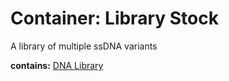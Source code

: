 # Container: Library Stock

A library of multiple ssDNA variants

  **contains:** <a href='#' onclick='easy_select("Sample Types", "DNA Library")'>DNA Library</a>

